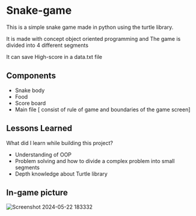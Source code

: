 # Snake-game
This is a simple snake game made in python using the turtle library.

It is made with concept object oriented programming and The game  is divided into 4 different segments 

It can save High-score in a data.txt file 


## Components

- Snake body
- Food
- Score board
- Main file [ consist of rule of game and boundaries of the game screen]


## Lessons Learned

What did I learn while building this project?
- Understanding of OOP 
- Problem solving and how to divide a complex problem into small segments 
- Depth knowledge about Turtle library



## In-game picture

![Screenshot 2024-05-22 183332](https://github.com/UnnatMalik/Snake-game/assets/160745526/28e87b5d-52c2-498a-9313-21fc155b38ea)
